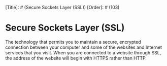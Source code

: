 [Title]: # (Secure Sockets Layer (SSL))
[Order]: # (103)

# Secure Sockets Layer (SSL)

The technology that permits you to maintain a secure, encrypted connection between your computer and some of the websites and Internet services that you visit. When you are connected to a website through SSL, the address of the website will begin with HTTPS rather than HTTP.